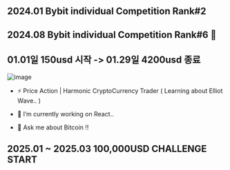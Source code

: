 ## 2024.01 Bybit individual Competition Rank#2 
## 2024.08 Bybit individual Competition Rank#6 👋
## 01.01일 150usd 시작 -> 01.29일 4200usd 종료
![image](https://github.com/ImYourNote/ImYourNote/assets/151738467/14ace6f2-792a-4537-9806-86e7fd6bb521)

- ⚡ Price Action | Harmonic CryptoCurrency Trader ( Learning about Elliot Wave.. )

- 🔭 I’m currently working on React..
- 💬 Ask me about Bitcoin !!
<h2>2025.01 ~ 2025.03 100,000USD CHALLENGE START</h2>

<!--
**ImYourNote/ImYourNote** is a ✨ _special_ ✨ repository because its `README.md` (this file) appears on your GitHub profile.
Here are some ideas to get you started:
- 🔭 I’m currently working on ...
- 🌱 I’m currently learning ...
- 👯 I’m looking to collaborate on ...
- 🤔 I’m looking for help with ...
- 💬 Ask me about ...
- 📫 How to reach me: ...
- 😄 Pronouns: ...
- ⚡ Fun fact: ...
-->
